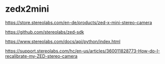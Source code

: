 # zedx2mini

https://store.stereolabs.com/en-de/products/zed-x-mini-stereo-camera

https://github.com/stereolabs/zed-sdk

https://www.stereolabs.com/docs/api/python/index.html

https://support.stereolabs.com/hc/en-us/articles/360011828773-How-do-I-recalibrate-my-ZED-stereo-camera
